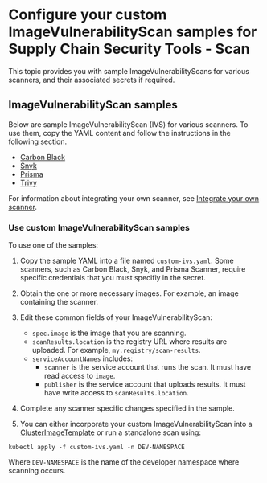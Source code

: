 # Configure your custom ImageVulnerabilityScan samples for Supply Chain Security Tools - Scan

This topic provides you with sample ImageVulnerabilityScans for various scanners, and their associated secrets if required.

## <a id="overview"></a> ImageVulnerabilityScan samples

Below are sample ImageVulnerabilityScan (IVS) for various scanners. To use them, copy the YAML content and follow the instructions in the following section.

- [Carbon Black](./ivs-carbon-black.hbs.md)
- [Snyk](./ivs-snyk.hbs.md)
- [Prisma](./ivs-prisma.hbs.md)
- [Trivy](./ivs-trivy.hbs.md)

For information about integrating your own scanner, see [Integrate your own scanner](./app-scanning-alpha.hbs.md#integrate-your-own-scanner).

### <a id="use-samples"></a> Use custom ImageVulnerabilityScan samples

To use one of the samples:

1. Copy the sample YAML into a file named `custom-ivs.yaml`. Some scanners, such as Carbon Black, Snyk, and Prisma Scanner, require specific credentials that you must specifiy in the secret.
2. Obtain the one or more necessary images. For example, an image containing the scanner.
3. Edit these common fields of your ImageVulnerabilityScan:

   - `spec.image` is the image that you are scanning.
   - `scanResults.location` is the registry URL where results are uploaded. For example, `my.registry/scan-results`.
   - `serviceAccountNames` includes:
     - `scanner` is the service account that runs the scan. It must have read access to `image`.
     - `publisher` is the service account that uploads results. It must have write access to `scanResults.location`.
4. Complete any scanner specific changes specified in the sample.
5. You can either incorporate your custom ImageVulnerabilityScan into a [ClusterImageTemplate](./clusterimagetemplates.hbs.md) or run a standalone scan using:

  ```console
  kubectl apply -f custom-ivs.yaml -n DEV-NAMESPACE
  ```

  Where `DEV-NAMESPACE` is the name of the developer namespace where scanning occurs.